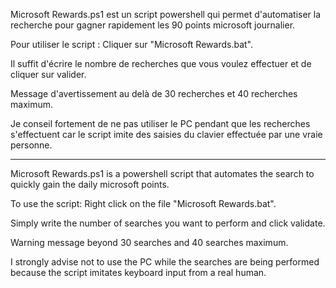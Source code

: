 Microsoft Rewards.ps1 est un script powershell qui permet d'automatiser la recherche pour gagner rapidement les 90 points microsoft journalier.

Pour utiliser le script : Cliquer sur "Microsoft Rewards.bat".

Il suffit d'écrire le nombre de recherches que vous voulez effectuer et de cliquer sur valider.

Message d'avertissement au delà de 30 recherches et 40 recherches maximum.

Je conseil fortement de ne pas utiliser le PC pendant que les recherches s'effectuent car le script imite des saisies du clavier effectuée par une vraie personne.


----------------------------------------------------------------------------------------------------------


Microsoft Rewards.ps1 is a powershell script that automates the search to quickly gain the daily microsoft points.

To use the script: Right click on the file "Microsoft Rewards.bat".

Simply write the number of searches you want to perform and click validate.

Warning message beyond 30 searches and 40 searches maximum.

I strongly advise not to use the PC while the searches are being performed because the script imitates keyboard input from a real human.
